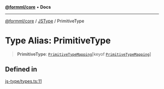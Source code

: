 [**@formml/core**](../../../README.md) • **Docs**

---

[@formml/core](../../../globals.md) / [JSType](../README.md) / PrimitiveType

# Type Alias: PrimitiveType

> **PrimitiveType**: [`PrimitiveTypeMapping`](PrimitiveTypeMapping.md)\[keyof [`PrimitiveTypeMapping`](PrimitiveTypeMapping.md)\]

## Defined in

[js-type/types.ts:11](https://github.com/formml/formml/blob/5c707903361ee929472a81de07fd0204242687ee/packages/core/src/js-type/types.ts#L11)
